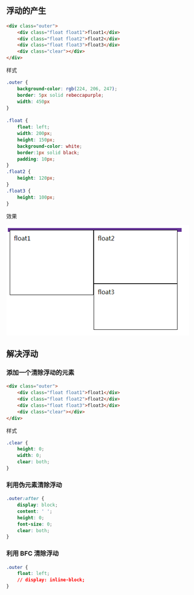 ##  浮动的产生

```html
<div class="outer">
    <div class="float float1">float1</div>
    <div class="float float2">float2</div>
    <div class="float float3">float3</div>
    <div class="clear"></div>
</div>
```

样式

```css
.outer {
    background-color: rgb(224, 206, 247);
    border: 5px solid rebeccapurple;
    width: 450px
}

.float {
    float: left;
    width: 200px;
    height: 150px;
    background-color: white;
    border:1px solid black;
    padding: 10px;
}
.float2 {
    height: 120px;
}
.float3 {
    height: 100px;
}
```

效果

![img](./float.png)



## 解决浮动

### 添加一个清除浮动的元素

```html
<div class="outer">
    <div class="float float1">float1</div>
    <div class="float float2">float2</div>
    <div class="float float3">float3</div>
    <div class="clear"></div>
</div>
```

样式

```css
.clear {
    height: 0;
    width: 0;
    clear: both;
}
```



### 利用伪元素清除浮动

```css
.outer:after {
    display: block;
    content: ' ';
    height: 0;
    font-size: 0;
    clear: both;
}
```



### 利用 BFC 清除浮动

```css
.outer {
    float: left;
    // display: inline-block;
}
```

